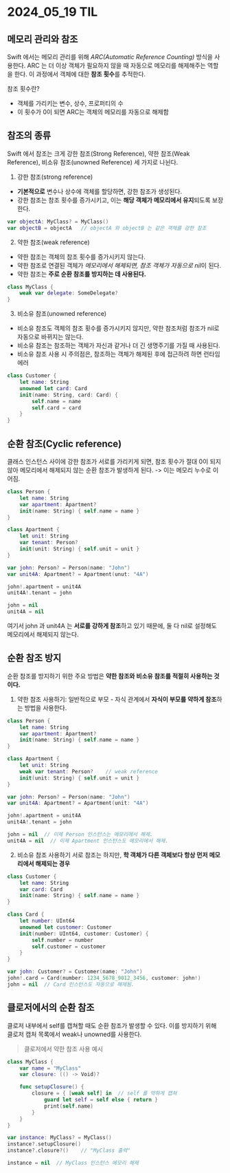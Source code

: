 # 2024_05_19 TIL

## 메모리 관리와 참조

Swift 에서는 메모리 관리를 위해 *ARC(Automatic Reference Counting)* 방식을 사용한다.
ARC 는 더 이상 객체가 필요하지 않을 때 자동으로 메모리를 해제해주는 역할을 한다.
이 과정에서 객체에 대한 **참조 횟수**를 추적한다.

참조 횟수란?
- 객체를 가리키는 변수, 상수, 프로퍼티의 수
- 이 횟수가 0이 되면 ARC는 객체의 메모리를 자동으로 해제함


## 참조의 종류

Swift 에서 참조는 크게 강한 참조(Strong Reference), 약한 참조(Weak Reference), 비소유 참조(unowned Reference) 세 가지로 나뉜다.

1. 강한 참조(strong reference)
- **기본적으로** 변수나 상수에 객체를 할당하면, 강한 참조가 생성된다.
- 강한 참조는 참조 횟수를 증가시키고, 이는 **해당 객체가 메모리에서 유지**되도록 보장한다.

```swift
var objectA: MyClass? = MyClass()
var objectB = objectA   // objectA 와 objectB 는 같은 객체를 강한 참조
```


2. 약한 참조(weak reference)
- 약한 참조는 객체의 참조 횟수를 증가시키지 않는다.
- 약한 참조로 연결된 객체가 *메모리에서 해제되면, 참조 객체가 자동으로 nil*이 된다.
- 약한 참조는 **주로 순환 참조를 방지하는 데 사용된다.**

```swift
class MyClass {
    weak var delegate: SomeDelegate?
}
```

3. 비소유 참조(unowned reference)
- 비소유 참조도 객체의 참조 횟수를 증가시키지 않지만, 약한 참조처럼 참조가 nil로 자동으로 바뀌지는 않는다.
- 비소유 참조는 참조하는 객체가 자신과 같거나 더 긴 생명주기를 가질 때 사용된다.
- 비소유 참조 사용 시 주의점은, 참조하는 객체가 해제된 후에 접근하려 하면 런타임 에러

```swift
class Customer {
    let name: String
    unowned let card: Card
    init(name: String, card: Card) {
        self.name = name
        self.card = card
    }
}
```

## 순환 참조(Cyclic reference)
클래스 인스턴스 사이에 강한 참조가 서로를 가리키게 되면, 참조 횟수가 절대 0이 되지 않아 메모리에서 해제되지 않는 순환 참조가 발생하게 된다. -> 이는 메모리 누수로 이어짐.

```swift
class Person {
    let name: String
    var apartment: Apartment?
    init(name: String) { self.name = name }
}

class Apartment {
    let unit: String
    var tenant: Person?
    init(unit: String) { self.unit = unit }
}

var john: Person? = Person(name: "John")
var unit4A: Apartment? = Apartment(unut: "4A")

john!.apartment = unit4A
unit4A!.tenant = john

john = nil
unit4A = nil
```

여기서 john 과 unit4A 는 **서로를 강하게 참조**하고 있기 때문에, 둘 다 nil로 설정해도 메모리에서 해제되지 않는다.

## 순환 참조 방지
순환 참조를 방지하기 위한 주요 방법은 **약한 참조와 비소유 참조를 적절히 사용하는 것이다.**

1. 약한 참조 사용하기: 일반적으로 부모 - 자식 관계에서 **자식이 부모를 약하게 참조**하는 방법을 사용한다.

```swift
class Person {
    let name: String
    var apartment: Apartment?
    init(name: String) { self.name = name }
}

class Apartment {
    let unit: String
    weak var tenant: Person?    // weak reference
    init(unit: String) { self.unit = unit }
}

var john: Person? = Person(name: "John")
var unit4A: Apartment? = Apartment(unit: "4A")

john!.apartment = unit4A
unit4A!.tenant = john

john = nil  // 이제 Person 인스턴스는 메모리에서 해제.
unit4A = nil  // 이제 Apartment 인스턴스도 메모리에서 해제.
```

2. 비소유 참조 사용하기
서로 참조는 하지만, **학 객체가 다른 객체보다 항상 먼저 메모리에서 해제되는 경우**

```swift
class Customer {
    let name: String
    var card: Card
    init(name: String) { self.name = name }
}

class Card {
    let number: UInt64
    unowned let customer: Customer
    init(number: UInt64, customer: Customer) {
        self.number = number
        self.customer = customer
    }
}

var john: Customer? = Customer(name: "John")
john!.card = Card(number: 1234_5678_9012_3456, customer: john!)
john = nil  // Card 인스턴스도 자동으로 해제됨.
```

## 클로저에서의 순환 참조
클로저 내부에서 self를 캡쳐할 때도 순환 참조가 발생할 수 있다. 이를 방지하기 위해 클로저 캡처 목록에서 weak나 unowned를 사용한다.

> 클로저에서 약한 참조 사용 예시

```swift
class MyClass {
    var name = "MyClass"
    var closure: (() -> Void)?

    func setupClosure() {
        closure = { [weak self] in  // self 를 약하게 캡쳐
            guard let self = self else { return }
            print(self.name)
        }
    }
}

var instance: MyClass? = MyClass()
instance?.setupClosure()
instance?.closure?()    // "MyClass 출력"

instance = nil  // MyClass 인스턴스 메모리 해제
```